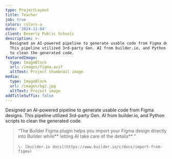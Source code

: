 ```yaml
---
type: ProjectLayout
title: Teacher
job: true
colors: colors-a
date: '2024-11-04'
client: Beverly Public Schools
description: >-
  Designed an AI-powered pipeline to generate usable code from Figma designs.
  This pipeline utilized 3rd-party Gen. AI from builder.io, and Python scripts
  to clean the generated code.
featuredImage:
  type: ImageBlock
  url: /images/figma.avif
  altText: Project thumbnail image
media:
  type: ImageBlock
  url: /images/bg2.jpg
  altText: Project image
addTitleSuffix: false
---
```

Designed an AI-powered pipeline to generate usable code from Figma designs. This pipeline utilized 3rd-party Gen. AI from builder.io, and Python scripts to clean the generated code.

> “The Builder Figma plugin helps you import your Figma design directly into Builder while** letting AI take care of the details**<sub>.</sub>”
>
>     \- [builder.io docs](https://www.builder.io/c/docs/import-from-figma)

